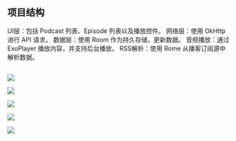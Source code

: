 ## 项目结构

UI层：包括 Podcast 列表、Episode 列表以及播放控件。
网络层：使用 OkHttp 进行 API 请求。
数据层：使用 Room 作为持久存储，更新数据。
音频播放：通过 ExoPlayer 播放内容，并支持后台播放。
RSS解析：使用 Rome 从播客订阅源中解析数据。

## 

![](screenshots/homescreen.png)

![](screenshots/detailscreen.png)

![](screenshots/homescreenwithsubscribe.png)

![](screenshots/playscreen.png)

![](screenshots/notificationui.png)
